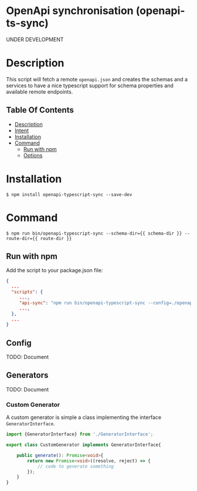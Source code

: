 OpenApi synchronisation (openapi-ts-sync)
=======================
UNDER DEVELOPMENT
# Description
This script will fetch a remote `openapi.json`
and creates the schemas and a services
to have a nice typescript support for schema properties
and available remote endpoints.

## Table Of Contents
 - [Description](#description)
 - [Intent](#intent)
 - [Installation](#installation)
 - [Command](#command)
    - [Run with npm](#run-with-npm)
    - [Options](#options)

# Installation
```
$ npm install openapi-typescript-sync --save-dev
```

# Command
```
$ npm run bin/openapi-typescript-sync --schema-dir={{ schema-dir }} --route-dir={{ route-dir }}
```
## Run with npm
Add the script to your package.json file:
```json
{
  ...
  "scripts": {
     ...,
     "api-sync": "npm run bin/openapi-typescript-sync --config=./openapi-ts-sync.json",
     ...,
  },
  ...
}
```
## Config
TODO: Document
## Generators
TODO: Document

### Custom Generator
A custom generator is simple a class implementing the interface `GeneratorInterface`.  
```typescript
import {GeneratorInterface} from './GeneratorInterface';

export class CustomGenerator implements GeneratorInterface{

	public generate(): Promise<void>{
	    return new Promise<void>((resolve, reject) => {
	    	// code to generate something
        });
    }
}
```
